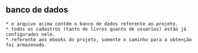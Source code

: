 ## banco de dados
    * o arquivo acima contém o banco de dados referente ao projeto. 
    * todos os cadastros (tanto de livros quanto de usuarios) estão já configurados nele.
    * referente aos ebooks do projeto, somente o caminho para a obtenção foi armazenado.